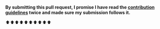 **By submitting this pull request, I promise I have read the [contribution guidelines](https://github.com/sindresorhus/awesome-whisper/blob/main/contributing.md) twice and made sure my submission follows it.**

⬆⬆⬆⬆⬆⬆⬆⬆⬆⬆
